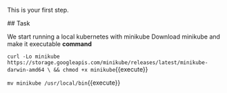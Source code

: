 This is your first step.

## Task

We start running a local kubernetes with minikube
Download minikube and make it executable **command**

`curl -Lo minikube https://storage.googleapis.com/minikube/releases/latest/minikube-darwin-amd64 \
  && chmod +x minikube`{{execute}}

`mv minikube /usr/local/bin`{{execute}}
